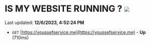 # IS MY WEBSITE RUNNING ? [![](https://img.shields.io/static/v1?label=Sponsor&message=%E2%9D%A4&logo=GitHub&color=%23fe8e86)](https://github.com/sponsors/<username>)

Last updated: **12/6/2023, 4:52:24 PM**

- `GET` [https://youssefservice.me](https://youssefservice.me) - **Up** (710ms)
